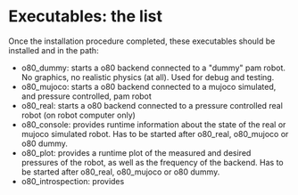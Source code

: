 # Executables: the list

Once the installation procedure completed, these executables should be installed and in the path:

 - o80_dummy: starts a o80 backend connected to a "dummy" pam robot. No graphics, no realistic physics (at all). Used for debug and testing.
 - o80_mujoco: starts a o80 backend connected to a mujoco simulated, and pressure controlled, pam robot
 - o80_real: starts a o80 backend connected to a pressure controlled real robot (on robot computer only)
 - o80_console: provides runtime information about the state of the real or mujoco simulated robot. Has to be started after o80_real, o80_mujoco or o80 dummy.
 - o80_plot: provides a runtime plot of the measured and desired pressures of the robot, as well as the frequency of the backend. Has to be started after o80_real, o80_mujoco or o80 dummy.
 - o80_introspection: provides 